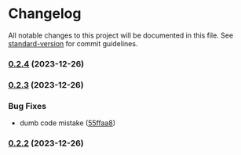# Changelog

All notable changes to this project will be documented in this file. See [standard-version](https://github.com/conventional-changelog/standard-version) for commit guidelines.

### [0.2.4](https://github.com/gann4games/com.gann4games.modsupport/compare/v0.2.3...v0.2.4) (2023-12-26)

### [0.2.3](https://github.com/gann4games/com.gann4games.modsupport/compare/v0.2.2...v0.2.3) (2023-12-26)


### Bug Fixes

* dumb code mistake ([55ffaa8](https://github.com/gann4games/com.gann4games.modsupport/commit/55ffaa89bf43e78b06b9a98c863895adad8c1d5e))

### [0.2.2](https://github.com/gann4games/com.gann4games.modsupport/compare/v0.2.1...v0.2.2) (2023-12-26)
